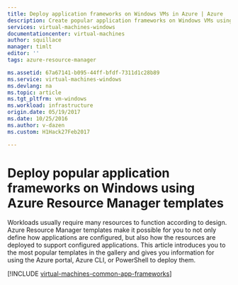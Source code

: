 ```yaml
---
title: Deploy application frameworks on Windows VMs in Azure | Azure
description: Create popular application frameworks on Windows VMs using Azure Resource Manager templates to install Active Directory, Docker, and many more.
services: virtual-machines-windows
documentationcenter: virtual-machines
author: squillace
manager: timlt
editor: ''
tags: azure-resource-manager

ms.assetid: 67a67141-b095-44ff-bfdf-7311d1c28b89
ms.service: virtual-machines-windows
ms.devlang: na
ms.topic: article
ms.tgt_pltfrm: vm-windows
ms.workload: infrastructure
origin.date: 05/19/2017
ms.date: 10/25/2016
ms.author: v-dazen
ms.custom: H1Hack27Feb2017

---
```

# Deploy popular application frameworks on Windows using Azure Resource Manager templates 

Workloads usually require many resources to function according to design. Azure Resource Manager templates make it possible for you to not only define how applications are configured, but also how the resources are deployed to support configured applications. This article introduces you to the most popular templates in the gallery and gives you information for using the Azure portal, Azure CLI, or PowerShell to deploy them.

[!INCLUDE [virtual-machines-common-app-frameworks](../../../includes/virtual-machines-common-app-frameworks.md)]

